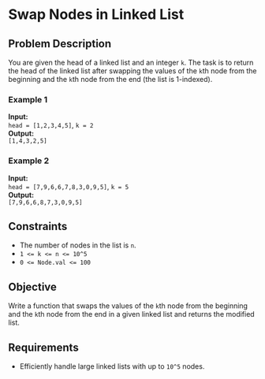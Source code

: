 # Swap Nodes in Linked List

## Problem Description
You are given the head of a linked list and an integer `k`. The task is to return the head of the linked list after swapping the values of the `k`th node from the beginning and the `k`th node from the end (the list is 1-indexed).

### Example 1
**Input:**  
`head = [1,2,3,4,5]`, `k = 2`  
**Output:**  
`[1,4,3,2,5]`

### Example 2
**Input:**  
`head = [7,9,6,6,7,8,3,0,9,5]`, `k = 5`  
**Output:**  
`[7,9,6,6,8,7,3,0,9,5]`

## Constraints
- The number of nodes in the list is `n`.
- `1 <= k <= n <= 10^5`
- `0 <= Node.val <= 100`

## Objective
Write a function that swaps the values of the `k`th node from the beginning and the `k`th node from the end in a given linked list and returns the modified list.

## Requirements
- Efficiently handle large linked lists with up to `10^5` nodes.
